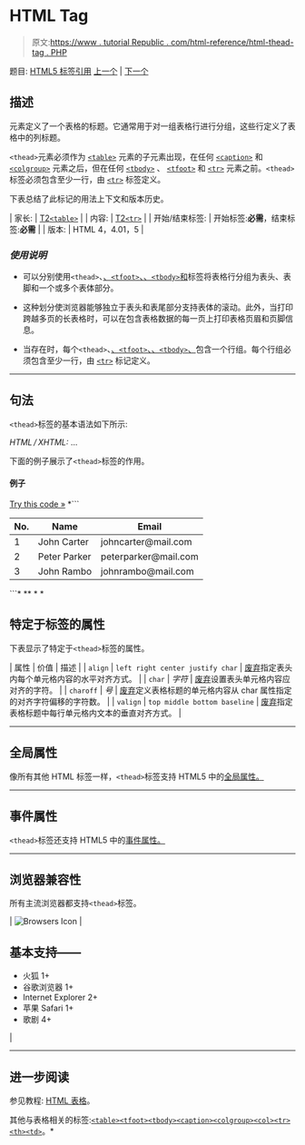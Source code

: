 # HTML Tag

> 原文:[https://www . tutorial Republic . com/html-reference/html-thead-tag . PHP](https://www.tutorialrepublic.com/html-reference/html-thead-tag.php)

题目: [HTML5 标签引用](html5-tags.php) [上一个](html-th-tag.php) | [下一个](html5-time-tag.php)

## 描述

元素定义了一个表格的标题。它通常用于对一组表格行进行分组，这些行定义了表格中的列标题。

`<thead>`元素必须作为 [`<table>`](html-table-tag.php) 元素的子元素出现，在任何 [`<caption>`](html-caption-tag.php) 和 [`<colgroup>`](html-colgroup-tag.php) 元素之后，但在任何 [`<tbody>`](html-tbody-tag.php) 、 [`<tfoot>`](html-tfoot-tag.php) 和 [`<tr>`](html-tr-tag.php) 元素之前。`<thead>`标签必须包含至少一行，由 [`<tr>`](html-tr-tag.php) 标签定义。

下表总结了此标记的用法上下文和版本历史。

| 家长: | [T2`<table>`](html-table-tag.php) |
| 内容: | [T2`<tr>`](html-tr-tag.php) |
| 开始/结束标签: | 开始标签:**必需**，结束标签:**必需** |
| 版本: | HTML 4，4.01，5 |

### *使用说明*

*   可以分别使用`<thead>`、[、`<tfoot>`、](html-tfoot-tag.php)[、`<tbody>`和](html-tbody-tag.php)标签将表格行分组为表头、表脚和一个或多个表体部分。

*   这种划分使浏览器能够独立于表头和表尾部分支持表体的滚动。此外，当打印跨越多页的长表格时，可以在包含表格数据的每一页上打印表格页眉和页脚信息。

*   当存在时，每个`<thead>`、[、`<tfoot>`、](html-tfoot-tag.php)[、`<tbody>`、](html-tbody-tag.php)包含一个行组。每个行组必须包含至少一行，由 [`<tr>`](html-tr-tag.php) 标记定义。

* * *

## 句法

`<thead>`标签的基本语法如下所示:

*HTML / XHTML:* <thead> ... </thead>

下面的例子展示了`<thead>`标签的作用。

#### 例子

[Try this code »](../codelab.php?topic=html&file=thead-tag "Try this code using online Editor") *```
<table>
    <thead>
        <tr>
            <th>No.</th>
            <th>Name</th>
            <th>Email</th>
        </tr>
    </thead>
    <tbody>
        <tr>
            <td>1</td>
            <td>John Carter</td>
            <td>johncarter@mail.com</td>
        </tr>
        <tr>
            <td>2</td>
            <td>Peter Parker</td>
            <td>peterparker@mail.com</td>
        </tr>
        <tr>
            <td>3</td>
            <td>John Rambo</td>
            <td>johnrambo@mail.com</td>
        </tr>
    </tbody>
</table>
```*  ** * *

## 特定于标签的属性

下表显示了特定于`<thead>`标签的属性。

| 属性 | 价值 | 描述 |
| `align` | `left
right
center
justify
char` | [废弃](../definitions.php#obsolete "Not supported in HTML5")指定表头内每个单元格内容的水平对齐方式。 |
| `char` | *字符* | [废弃](../definitions.php#obsolete "Not supported in HTML5")设置表头单元格内容应对齐的字符。 |
| `charoff` | *号* | [废弃](../definitions.php#obsolete "Not supported in HTML5")定义表格标题的单元格内容从 char 属性指定的对齐字符偏移的字符数。 |
| `valign` | `top
middle
bottom
baseline` | [废弃](../definitions.php#obsolete "Not supported in HTML5")指定表格标题中每行单元格内文本的垂直对齐方式。 |

* * *

## 全局属性

像所有其他 HTML 标签一样，`<thead>`标签支持 HTML5 中的[全局属性。](html5-global-attributes.php)

* * *

## 事件属性

`<thead>`标签还支持 HTML5 中的[事件属性。](html5-event-attributes.php)

* * *

## 浏览器兼容性

所有主流浏览器都支持`<thead>`标签。

| ![Browsers Icon](../Images/e9331123c77668c1832e541c2fca1002.png) | 

## 基本支持——

*   火狐 1+
*   谷歌浏览器 1+
*   Internet Explorer 2+
*   苹果 Safari 1+
*   歌剧 4+

 |

* * *

## 进一步阅读

参见教程: [HTML 表格](../html-tutorial/html-tables.php)。

其他与表格相关的标签:[`<table>`](html-table-tag.php)[`<tfoot>`](html-tfoot-tag.php)[`<tbody>`](html-tbody-tag.php)[`<caption>`](html-caption-tag.php)[`<colgroup>`](html-colgroup-tag.php)[`<col>`](html-col-tag.php)[`<tr>`](html-tr-tag.php)[`<th>`](html-th-tag.php)[`<td>`](html-td-tag.php)。*